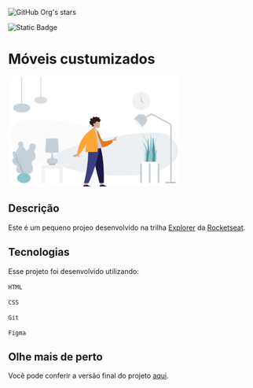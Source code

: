 <link rel="stylesheet" href="https://cdn.jsdelivr.net/gh/devicons/devicon@v2.15.1/devicon.min.css">

![GitHub Org's stars](https://img.shields.io/github/stars/camilafernanda?style=social)


![Static Badge](https://img.shields.io/badge/Licence-MIT-m)

# Móveis custumizados

<img src="images/image1.jpg">

## Descrição

Este é um pequeno projeo desenvolvido na trilha <a href="https://www.rocketseat.com.br/explorer" targert="_blank">Explorer</a> da <a href="https://app.rocketseat.com.br/" target="_blank">Rocketseat</a>.

## Tecnologias

Esse projeto foi desenvolvido utilizando:

<i class="devicon-html5-plain"></i>
`HTML`

<i class="devicon-css3-plain"></i>
`CSS`

<i class="devicon-git-plain"></i>
`Git`

<i class="devicon-figma-plain"></i>
`Figma`

## Olhe mais de perto
Você pode conferir a versão final do projeto <a href="https://matheushnascimento.github.io/moveis-customizados" target="_blank">aqui</a>.
